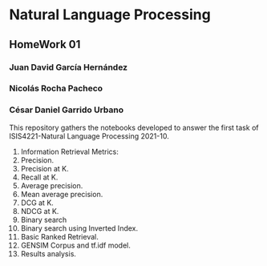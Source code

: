 # Natural Language Processing

## HomeWork 01

### Juan David García Hernández
### Nicolás Rocha Pacheco
### César Daniel Garrido Urbano

This repository gathers the notebooks developed to answer the first task of
ISIS4221-Natural Language Processing 2021-10.

1. Information Retrieval Metrics:
  1. Precision.
  2. Precision at K.
  3. Recall at K.
  4. Average precision.
  5. Mean average precision.
  6. DCG at K.
  7. NDCG at K.
2. Binary search
3. Binary search using Inverted Index.
4. Basic Ranked Retrieval.
5. GENSIM Corpus and tf.idf model.
6. Results analysis.
